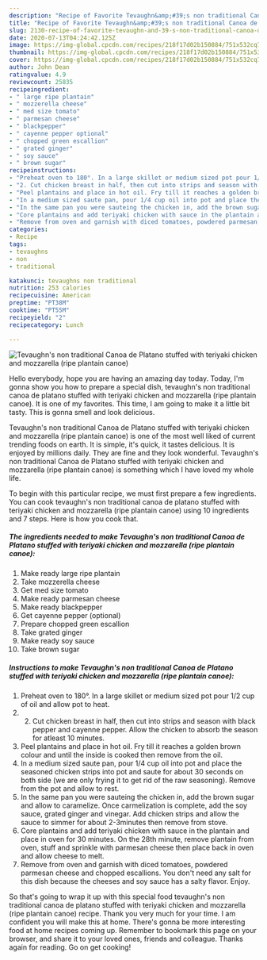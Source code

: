 ```yaml
---
description: "Recipe of Favorite Tevaughn&amp;#39;s non traditional Canoa de Platano stuffed with teriyaki chicken and mozzarella (ripe plantain canoe)"
title: "Recipe of Favorite Tevaughn&amp;#39;s non traditional Canoa de Platano stuffed with teriyaki chicken and mozzarella (ripe plantain canoe)"
slug: 2130-recipe-of-favorite-tevaughn-and-39-s-non-traditional-canoa-de-platano-stuffed-with-teriyaki-chicken-and-mozzarella-ripe-plantain-canoe
date: 2020-07-13T04:24:42.125Z
image: https://img-global.cpcdn.com/recipes/218f17d02b150884/751x532cq70/tevaughns-non-traditional-canoa-de-platano-stuffed-with-teriyaki-chicken-and-mozzarella-ripe-plant-recipe-main-photo.jpg
thumbnail: https://img-global.cpcdn.com/recipes/218f17d02b150884/751x532cq70/tevaughns-non-traditional-canoa-de-platano-stuffed-with-teriyaki-chicken-and-mozzarella-ripe-plant-recipe-main-photo.jpg
cover: https://img-global.cpcdn.com/recipes/218f17d02b150884/751x532cq70/tevaughns-non-traditional-canoa-de-platano-stuffed-with-teriyaki-chicken-and-mozzarella-ripe-plant-recipe-main-photo.jpg
author: John Dean
ratingvalue: 4.9
reviewcount: 25835
recipeingredient:
- " large ripe plantain"
- " mozzerella cheese"
- " med size tomato"
- " parmesan cheese"
- " blackpepper"
- " cayenne pepper optional"
- " chopped green escallion"
- " grated ginger"
- " soy sauce"
- " brown sugar"
recipeinstructions:
- "Preheat oven to 180°. In a large skillet or medium sized pot pour 1/2 cup of oil and allow pot to heat."
- "2. Cut chicken breast in half, then cut into strips and season with black pepper and cayenne pepper. Allow the chicken to absorb the season for atleast 10 minutes."
- "Peel plantains and place in hot oil. Fry till it reaches a golden brown colour and until the inside is cooked then remove from the oil."
- "In a medium sized saute pan, pour 1/4 cup oil into pot and place the seasoned chicken strips into pot and saute for about 30 seconds on both side (we are only frying it to get rid of the raw seasoning). Remove from the pot and allow to rest."
- "In the same pan you were sauteing the chicken in, add the brown sugar and allow to caramelize. Once carmelization is complete, add the soy sauce, grated ginger and vinegar. Add chicken strips and allow the sauce to simmer for about 2-3minutes then remove from stove."
- "Core plantains and add teriyaki chicken with sauce in the plantain and place in oven for 30 minutes. On the 28th minute, remove plantain from oven, stuff and sprinkle with parmesan cheese then place back in oven and allow cheese to melt."
- "Remove from oven and garnish with diced tomatoes, powdered parmesan cheese and chopped escallions. You don&#39;t need any salt for this dish because the cheeses and soy sauce has a salty flavor. Enjoy."
categories:
- Recipe
tags:
- tevaughns
- non
- traditional

katakunci: tevaughns non traditional 
nutrition: 253 calories
recipecuisine: American
preptime: "PT38M"
cooktime: "PT55M"
recipeyield: "2"
recipecategory: Lunch

---
```



![Tevaughn&#39;s non traditional Canoa de Platano stuffed with teriyaki chicken and mozzarella (ripe plantain canoe)](https://img-global.cpcdn.com/recipes/218f17d02b150884/751x532cq70/tevaughns-non-traditional-canoa-de-platano-stuffed-with-teriyaki-chicken-and-mozzarella-ripe-plant-recipe-main-photo.jpg)

Hello everybody, hope you are having an amazing day today. Today, I'm gonna show you how to prepare a special dish, tevaughn&#39;s non traditional canoa de platano stuffed with teriyaki chicken and mozzarella (ripe plantain canoe). It is one of my favorites. This time, I am going to make it a little bit tasty. This is gonna smell and look delicious.



Tevaughn&#39;s non traditional Canoa de Platano stuffed with teriyaki chicken and mozzarella (ripe plantain canoe) is one of the most well liked of current trending foods on earth. It is simple, it's quick, it tastes delicious. It is enjoyed by millions daily. They are fine and they look wonderful. Tevaughn&#39;s non traditional Canoa de Platano stuffed with teriyaki chicken and mozzarella (ripe plantain canoe) is something which I have loved my whole life.


To begin with this particular recipe, we must first prepare a few ingredients. You can cook tevaughn&#39;s non traditional canoa de platano stuffed with teriyaki chicken and mozzarella (ripe plantain canoe) using 10 ingredients and 7 steps. Here is how you cook that.

<!--inarticleads1-->

##### The ingredients needed to make Tevaughn&#39;s non traditional Canoa de Platano stuffed with teriyaki chicken and mozzarella (ripe plantain canoe):

1. Make ready  large ripe plantain
1. Take  mozzerella cheese
1. Get  med size tomato
1. Make ready  parmesan cheese
1. Make ready  blackpepper
1. Get  cayenne pepper (optional)
1. Prepare  chopped green escallion
1. Take  grated ginger
1. Make ready  soy sauce
1. Take  brown sugar




<!--inarticleads2-->

##### Instructions to make Tevaughn&#39;s non traditional Canoa de Platano stuffed with teriyaki chicken and mozzarella (ripe plantain canoe):

1. Preheat oven to 180°. In a large skillet or medium sized pot pour 1/2 cup of oil and allow pot to heat.
1. 2. Cut chicken breast in half, then cut into strips and season with black pepper and cayenne pepper. Allow the chicken to absorb the season for atleast 10 minutes.
1. Peel plantains and place in hot oil. Fry till it reaches a golden brown colour and until the inside is cooked then remove from the oil.
1. In a medium sized saute pan, pour 1/4 cup oil into pot and place the seasoned chicken strips into pot and saute for about 30 seconds on both side (we are only frying it to get rid of the raw seasoning). Remove from the pot and allow to rest.
1. In the same pan you were sauteing the chicken in, add the brown sugar and allow to caramelize. Once carmelization is complete, add the soy sauce, grated ginger and vinegar. Add chicken strips and allow the sauce to simmer for about 2-3minutes then remove from stove.
1. Core plantains and add teriyaki chicken with sauce in the plantain and place in oven for 30 minutes. On the 28th minute, remove plantain from oven, stuff and sprinkle with parmesan cheese then place back in oven and allow cheese to melt.
1. Remove from oven and garnish with diced tomatoes, powdered parmesan cheese and chopped escallions. You don&#39;t need any salt for this dish because the cheeses and soy sauce has a salty flavor. Enjoy.




So that's going to wrap it up with this special food tevaughn&#39;s non traditional canoa de platano stuffed with teriyaki chicken and mozzarella (ripe plantain canoe) recipe. Thank you very much for your time. I am confident you will make this at home. There's gonna be more interesting food at home recipes coming up. Remember to bookmark this page on your browser, and share it to your loved ones, friends and colleague. Thanks again for reading. Go on get cooking!
